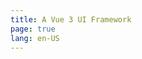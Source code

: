 ```yaml
---
title: A Vue 3 UI Framework
page: true
lang: en-US
---
```


<ClientOnly>
  <vp-home />
</ClientOnly>
